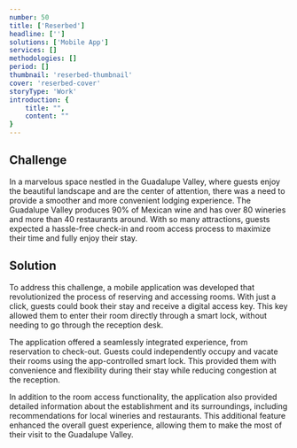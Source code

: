 ```yaml
---
number: 50
title: ['Reserbed']
headline: ['']
solutions: ['Mobile App']
services: []
methodologies: []
period: []
thumbnail: 'reserbed-thumbnail'
cover: 'reserbed-cover'
storyType: 'Work'
introduction: {
    title: "",
    content: ""
}
---
```


## Challenge

In a marvelous space nestled in the Guadalupe Valley, where guests enjoy the beautiful landscape and are the center of attention, there was a need to provide a smoother and more convenient lodging experience. The Guadalupe Valley produces 90% of Mexican wine and has over 80 wineries and more than 40 restaurants around. With so many attractions, guests expected a hassle-free check-in and room access process to maximize their time and fully enjoy their stay.

## Solution

To address this challenge, a mobile application was developed that revolutionized the process of reserving and accessing rooms. With just a click, guests could book their stay and receive a digital access key. This key allowed them to enter their room directly through a smart lock, without needing to go through the reception desk.

The application offered a seamlessly integrated experience, from reservation to check-out. Guests could independently occupy and vacate their rooms using the app-controlled smart lock. This provided them with convenience and flexibility during their stay while reducing congestion at the reception.


In addition to the room access functionality, the application also provided detailed information about the establishment and its surroundings, including recommendations for local wineries and restaurants. This additional feature enhanced the overall guest experience, allowing them to make the most of their visit to the Guadalupe Valley.